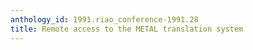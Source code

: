 ```yaml
---
anthology_id: 1991.riao_conference-1991.28
title: Remote access to the METAL translation system
---
```

